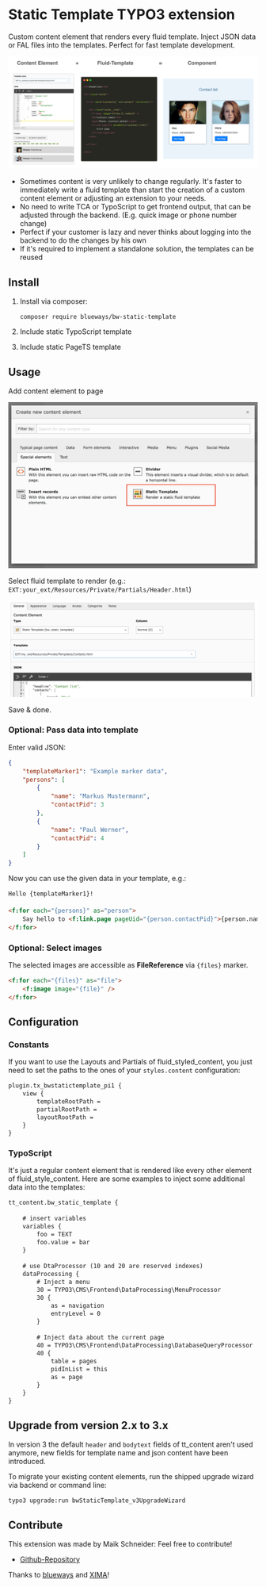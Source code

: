 # Static Template TYPO3 extension

Custom content element that renders every fluid template. Inject JSON data or FAL files into the templates. Perfect for fast template development.

![Plugin in the TYPO3 Backend](Documentation/Images/Preview.jpg)

* Sometimes content is very unlikely to change regularly. It's faster to
  immediately write a fluid template than start the creation of a custom content element or adjusting an extension to your needs.
* No need to write TCA or TypoScript to get frontend output, that can be adjusted through the backend. (E.g. quick image or phone number change)
* Perfect if your customer is lazy and never thinks about logging into the
  backend to do the changes by his own
* If it's required to implement a standalone solution, the templates can be reused

## Install

1. Install via composer:

    ```
    composer require blueways/bw-static-template
    ```

2. Include static TypoScript template
3. Include static PageTS template

## Usage

Add content element to page

![Content Element Wizard](./Documentation/Images/NewContentElement.png)

Select fluid template to render (e.g.: ```EXT:your_ext/Resources/Private/Partials/Header.html```)

![Backend TCA](./Documentation/Images/TCA.png)

Save & done.

### Optional: Pass data into template

Enter valid JSON:

```json
{
	"templateMarker1": "Example marker data",
	"persons": [
		{
			"name": "Markus Mustermann",
			"contactPid": 3
		},
		{
			"name": "Paul Werner",
			"contactPid": 4
		}
	]
}
```

Now you can use the given data in your template, e.g.:

```html
Hello {templateMarker1}!

<f:for each="{persons}" as="person">
	Say hello to <f:link.page pageUid="{person.contactPid}">{person.name}</f:link.page>
</f:for>
```

### Optional: Select images

The selected images are accessible as **FileReference** via ```{files}``` marker.

```html
<f:for each="{files}" as="file">
	<f:image image="{file}" />
</f:for>

```

## Configuration

### Constants

If you want to use the Layouts and Partials of fluid_styled_content, you just need to set the paths to the ones of your `styles.content` configuration:

```
plugin.tx_bwstatictemplate_pi1 {
	view {
		templateRootPath =
		partialRootPath =
		layoutRootPath =
	}
}
```

### TypoScript

It's just a regular content element that is rendered like every other element of fluid_style_content. Here are some examples to inject some additional data into the templates:

```
tt_content.bw_static_template {

    # insert variables
    variables {
        foo = TEXT
        foo.value = bar
    }

    # use DtaProcessor (10 and 20 are reserved indexes)
    dataProcessing {
        # Inject a menu
        30 = TYPO3\CMS\Frontend\DataProcessing\MenuProcessor
        30 {
            as = navigation
            entryLevel = 0
        }

        # Inject data about the current page
        40 = TYPO3\CMS\Frontend\DataProcessing\DatabaseQueryProcessor
        40 {
            table = pages
            pidInList = this
            as = page
        }
    }
}
```

## Upgrade from version 2.x to 3.x

In version 3 the default `header` and `bodytext` fields of tt_content aren't used anymore, new fields for template name and json content have been introduced.

To migrate your existing content elements, run the shipped upgrade wizard via backend or command line:

```
typo3 upgrade:run bwStaticTemplate_v3UpgradeWizard
```

## Contribute

This extension was made by Maik Schneider: Feel free to contribute!

* [Github-Repository](https://github.com/maikschneider/bw_static_template)

Thanks to [blueways](https://www.blueways.de/) and [XIMA](https://www.xima.de/)!
